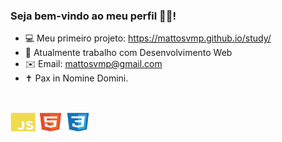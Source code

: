 ### Seja bem-vindo ao meu perfil 👋🏼!

- 💻 Meu primeiro projeto: https://mattosvmp.github.io/study/
- 🔭 Atualmente trabalho com Desenvolvimento Web
- ✉️ Email: mattosvmp@gmail.com
- ✝ Pax in Nomine Domini.

##

<div style="display: inline_block"><br>
  <img align="center" alt="VMP-Js" height="30" width="40" src="https://raw.githubusercontent.com/devicons/devicon/master/icons/javascript/javascript-plain.svg">
  <img align="center" alt="VMP-HTML" height="30" width="40" src="https://raw.githubusercontent.com/devicons/devicon/master/icons/html5/html5-original.svg">
  <img align="center" alt="VMP-CSS" height="30" width="40" src="https://raw.githubusercontent.com/devicons/devicon/master/icons/css3/css3-original.svg">
</div>

